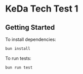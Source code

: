 # KeDa Tech Test 1

## Getting Started
To install dependencies:

```bash
bun install
```

To run tests:

```bash
bun run test
```

